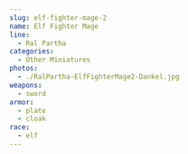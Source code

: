 ```yaml
---
slug: elf-fighter-mage-2
name: Elf Fighter Mage
line:
  - Ral Partha
categories:
  - Other Miniatures
photos:
  - ./RalPartha-ElfFighterMage2-Dankel.jpg
weapons:
  - sword
armor:
  - plate
  - cloak
race:
  - elf
---
```

